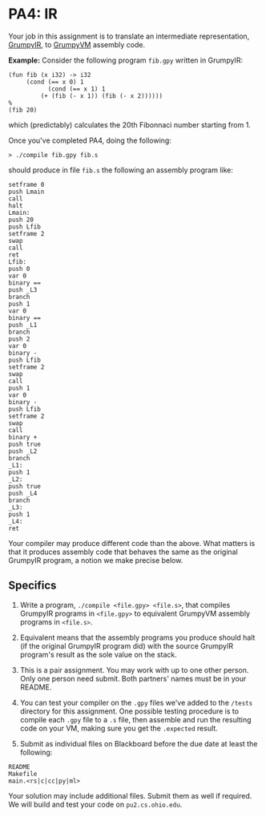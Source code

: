 # PA4: IR

Your job in this assignment is to translate an intermediate representation, [GrumpyIR](../doc/ir.md), to [GrumpyVM](../doc/vm.md) assembly code.

**Example:** Consider the following program `fib.gpy` written in GrumpyIR:

```
(fun fib (x i32) -> i32
     (cond (== x 0) 1
           (cond (== x 1) 1
	   	 (+ (fib (- x 1)) (fib (- x 2))))))		 
%
(fib 20)
```

which (predictably) calculates the 20th Fibonnaci number starting from 1.

Once you've completed PA4, doing the following:

```
> ./compile fib.gpy fib.s
```

should produce in file `fib.s` the following an assembly program like:

```
setframe 0
push Lmain
call
halt
Lmain:
push 20
push Lfib
setframe 2
swap
call
ret
Lfib:
push 0
var 0
binary ==
push _L3
branch
push 1
var 0
binary ==
push _L1
branch
push 2
var 0
binary -
push Lfib
setframe 2
swap
call
push 1
var 0
binary -
push Lfib
setframe 2
swap
call
binary +
push true
push _L2
branch
_L1:
push 1
_L2:
push true
push _L4
branch
_L3:
push 1
_L4:
ret
```

Your compiler may produce different code than the above. What matters is that it produces assembly code that behaves the same as the original GrumpyIR program, a notion we make precise below. 

## Specifics

1. Write a program, `./compile <file.gpy> <file.s>`, that compiles GrumpyIR programs in `<file.gpy>` to equivalent GrumpyVM assembly programs in `<file.s>`.

2. Equivalent means that the assembly programs you produce should halt (if the original GrumpyIR program did) with the source GrumpyIR program's result as the sole value on the stack.

3. This is a pair assignment. You may work with up to one other person. Only one person need submit. Both partners' names must be in your README.

4. You can test your compiler on the `.gpy` files we've added to the `/tests` directory for this assignment. One possible testing procedure is to compile each `.gpy` file to a `.s` file, then assemble and run the resulting code on your VM, making sure you get the `.expected` result.

5. Submit as individual files on Blackboard before the due date at least the following:

```
README 
Makefile       
main.<rs|c|cc|py|ml> 
```

Your solution may include additional files. Submit them as well if required. We will build and test your code on `pu2.cs.ohio.edu`.

